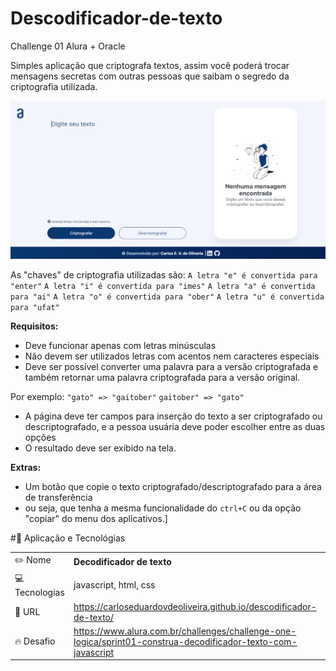 # Descodificador-de-texto
Challenge 01 Alura + Oracle

Simples aplicação que criptografa textos, assim você poderá trocar mensagens secretas com outras pessoas que saibam o segredo da 
criptografia utilizada.

![](src/images/project.png)

As "chaves" de criptografia utilizadas são:
`A letra "e" é convertida para "enter"`
`A letra "i" é convertida para "imes"`
`A letra "a" é convertida para "ai"`
`A letra "o" é convertida para "ober"`
`A letra "u" é convertida para "ufat"`

**Requisitos:**
- Deve funcionar apenas com letras minúsculas
- Não devem ser utilizados letras com acentos nem caracteres especiais
- Deve ser possível converter uma palavra para a versão criptografada e também retornar uma palavra criptografada para a versão original. 

Por exemplo:
`"gato" => "gaitober"`
`gaitober" => "gato"`

- A página deve ter campos para inserção do texto a ser criptografado ou descriptografado, e a pessoa usuária deve poder escolher entre as duas opções
- O resultado deve ser exibido na tela.

**Extras:**
- Um botão que copie o texto criptografado/descriptografado para a área de transferência 
- ou seja, que tenha a mesma funcionalidade do `ctrl+C` ou da opção "copiar" do menu dos aplicativos.]

#:blue_book: Aplicação e Tecnológias

|  |     |
| -------------  | --- |
| ✏️ Nome        | **Decodificador de texto**
| 💻 Tecnologias | javascript, html, css
| 🔗 URL         | https://carloseduardovdeoliveira.github.io/descodificador-de-texto/
| 🔥 Desafio     | https://www.alura.com.br/challenges/challenge-one-logica/sprint01-construa-decodificador-texto-com-javascript
